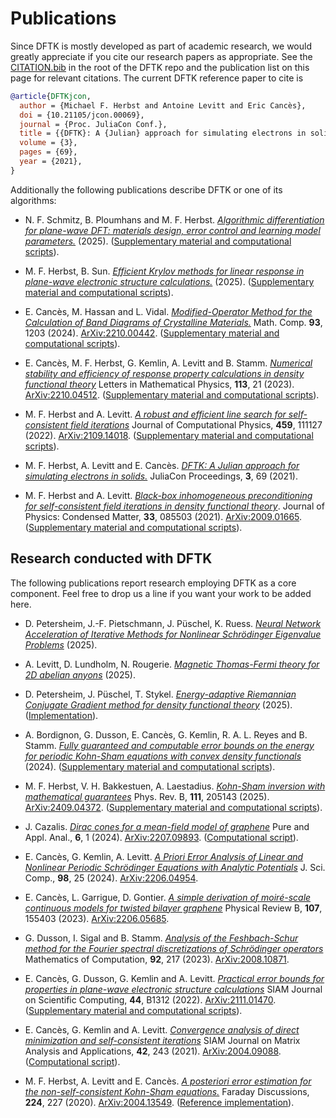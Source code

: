# Publications

Since DFTK is mostly developed as part of academic research,
we would greatly appreciate if you cite our research papers as appropriate.
See the [CITATION.bib](https://github.com/JuliaMolSim/DFTK.jl/blob/master/CITATION.bib)
in the root of the DFTK repo and the publication list
on this page for relevant citations.
The current DFTK reference paper to cite is
```bibtex
@article{DFTKjcon,
  author = {Michael F. Herbst and Antoine Levitt and Eric Cancès},
  doi = {10.21105/jcon.00069},
  journal = {Proc. JuliaCon Conf.},
  title = {{DFTK}: A {Julian} approach for simulating electrons in solids},
  volume = {3},
  pages = {69},
  year = {2021},
}
```

Additionally the following publications describe DFTK or one of its algorithms:

- N. F. Schmitz, B. Ploumhans and M. F. Herbst.
  [*Algorithmic differentiation for plane-wave DFT: materials design, error control and learning model parameters.*](https://arxiv.org/abs/2509.07785) (2025).
  ([Supplementary material and computational scripts](https://github.com/niklasschmitz/ad-dfpt)).

- M. F. Herbst, B. Sun.
  [*Efficient Krylov methods for linear response in plane-wave electronic structure calculations.*](https://arxiv.org/abs/2505.02319) (2025).
  ([Supplementary material and computational scripts](https://github.com/bonans/inexact_Krylov_response)).

- E. Cancès, M. Hassan and L. Vidal.
  [*Modified-Operator Method for the Calculation of Band Diagrams of Crystalline Materials.*](https://doi.org/10.1090/mcom/3897)
  Math. Comp. **93**, 1203 (2024).
  [ArXiv:2210.00442](https://arxiv.org/abs/2210.00442).
  ([Supplementary material and computational scripts](https://github.com/LaurentVidal95/ModifiedOp)).

- E. Cancès, M. F. Herbst, G. Kemlin, A. Levitt and B. Stamm.
  [*Numerical stability and efficiency of response property calculations in density functional theory*](https://arxiv.org/abs/2210.04512)
  Letters in Mathematical Physics, **113**, 21 (2023).
  [ArXiv:2210.04512](https://arxiv.org/abs/2210.04512).
  ([Supplementary material and computational scripts](https://github.com/gkemlin/response-calculations-metals)).

- M. F. Herbst and A. Levitt.
  [*A robust and efficient line search for self-consistent field iterations*](https://arxiv.org/abs/2109.14018)
  Journal of Computational Physics, **459**, 111127 (2022).
  [ArXiv:2109.14018](https://arxiv.org/abs/2109.14018).
  ([Supplementary material and computational scripts](https://github.com/mfherbst/supporting-adaptive-damping/)).

- M. F. Herbst, A. Levitt and E. Cancès.
  [*DFTK: A Julian approach for simulating electrons in solids.*](https://doi.org/10.21105/jcon.00069)
  JuliaCon Proceedings, **3**, 69 (2021).

- M. F. Herbst and A. Levitt.
  [*Black-box inhomogeneous preconditioning for self-consistent field iterations in density functional theory*](https://doi.org/10.1088/1361-648X/abcbdb).
  Journal of Physics: Condensed Matter, **33**, 085503 (2021).
  [ArXiv:2009.01665](https://arxiv.org/abs/2009.01665).
  ([Supplementary material and computational scripts](https://github.com/mfherbst/supporting-ldos-preconditioning/)).


## Research conducted with DFTK
The following publications report research employing DFTK as a core component.
Feel free to drop us a line if you want your work to be added here.

- D. Petersheim, J.-F. Pietschmann, J. Püschel, K. Ruess.
  [*Neural Network Acceleration of Iterative Methods for Nonlinear Schrödinger Eigenvalue Problems*](https://arxiv.org/abs/2507.16349) (2025).

- A. Levitt, D. Lundholm, N. Rougerie.
  [*Magnetic Thomas-Fermi theory for 2D abelian anyons*](https://arxiv.org/abs/2504.13481) (2025).

- D. Petersheim, J. Püschel, T. Stykel.
  [*Energy-adaptive Riemannian Conjugate Gradient method for density functional theory*](https://arxiv.org/abs/2503.16225) (2025).
  ([Implementation](https://github.com/jonas-pueschel/RCG_DFTK/)).

- A. Bordignon, G. Dusson, E. Cancès, G. Kemlin, R. A. L. Reyes and B. Stamm.
  [*Fully guaranteed and computable error bounds on the energy for periodic Kohn-Sham equations with convex density functionals*](http://arxiv.org/abs/2409.11769v1) (2024).
  ([Supplementary material and computational scripts](https://doi.org/10.18419/darus-4469)).

- M. F. Herbst, V. H. Bakkestuen, A. Laestadius.
  [*Kohn-Sham inversion with mathematical guarantees*](https://doi.org/10.1103/PhysRevB.111.205143)
  Phys. Rev. B, **111**, 205143 (2025).
  [ArXiv:2409.04372](https://arxiv.org/abs/2409.04372).
  ([Supplementary material and computational scripts](https://github.com/mfherbst/supporting-my-inversion)).

- J. Cazalis.
  [*Dirac cones for a mean-field model of graphene*](https://doi.org/10.2140/paa.2024.6.129)
  Pure and Appl. Anal., **6**, 1 (2024).
  [ArXiv:2207.09893](https://arxiv.org/abs/2207.09893).
  ([Computational script](https://github.com/JuliaMolSim/DFTK.jl/blob/f7fcc31c79436b2582ac1604d4ed8ac51a6fd3c8/examples/publications/2022_cazalis.jl)).

- E. Cancès, G. Kemlin, A. Levitt.
  [*A Priori Error Analysis of Linear and Nonlinear Periodic Schrödinger Equations with Analytic Potentials*](https://doi.org/10.1007/s10915-023-02421-0)
  J. Sci. Comp., **98**, 25 (2024).
  [ArXiv:2206.04954](https://arxiv.org/abs/2206.04954).

- E. Cancès, L. Garrigue, D. Gontier.
  [*A simple derivation of moiré-scale continuous models for twisted bilayer graphene*](https://doi.org/10.1103/PhysRevB.107.155403)
  Physical Review B, **107**, 155403 (2023).
  [ArXiv:2206.05685](https://arxiv.org/abs/2206.05685).

- G. Dusson, I. Sigal and B. Stamm.
  [*Analysis of the Feshbach-Schur method for the Fourier spectral discretizations of Schrödinger operators*](http://doi.org/10.1090/mcom/3774)
  Mathematics of Computation, **92**, 217 (2023).
  [ArXiv:2008.10871](https://arxiv.org/abs/2008.10871).

- E. Cancès, G. Dusson, G. Kemlin and A. Levitt.
  [*Practical error bounds for properties in plane-wave electronic structure calculations*](https://doi.org/10.1137/21M1456224)
  SIAM Journal on Scientific Computing, **44**, B1312 (2022).
  [ArXiv:2111.01470](https://arxiv.org/abs/2111.01470).
  ([Supplementary material and computational scripts](https://github.com/gkemlin/paper-forces-estimator)).

- E. Cancès, G. Kemlin and A. Levitt.
  [*Convergence analysis of direct minimization and self-consistent iterations*](https://doi.org/10.1137/20M1332864)
  SIAM Journal on Matrix Analysis and Applications, **42**, 243 (2021).
  [ArXiv:2004.09088](https://arxiv.org/abs/2004.09088).
  ([Computational script](https://github.com/JuliaMolSim/DFTK.jl/blob/80c7452ef728f5e9f413f70e6d5eb4f8357075bc/examples/silicon_scf_convergence.jl)).

- M. F. Herbst, A. Levitt and E. Cancès.
  [*A posteriori error estimation for the non-self-consistent Kohn-Sham equations.*](https://doi.org/10.1039/D0FD00048E)
  Faraday Discussions, **224**, 227 (2020).
  [ArXiv:2004.13549](https://arxiv.org/abs/2004.13549).
  ([Reference implementation](https://github.com/mfherbst/error-estimates-nonscf-kohn-sham)).
